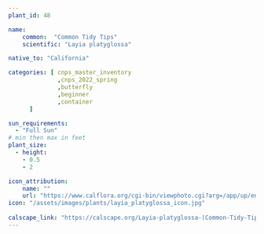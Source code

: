 ```yaml
---
plant_id: 48

name: 
    common:  "Common Tidy Tips"  
    scientific: "Layia platyglossa"  

native_to: "California"

categories: [ cnps_master_inventory
              ,cnps_2022_spring
              ,butterfly
              ,beginner
              ,container
      ]

sun_requirements:
  - "Full Sun"
# min then max in feet
plant_size:
  - height: 
    - 0.5
    - 2

icon_attribution: 
    name: ""
    url: "https://www.calflora.org/cgi-bin/viewphoto.cgi?arg=/app/up/entry/149/44763.jpg" 
icon: "/assets/images/plants/layia_platyglossa_icon.jpg"
 
calscape_link: "https://calscape.org/Layia-platyglossa-(Common-Tidy-Tips)"
---
```


